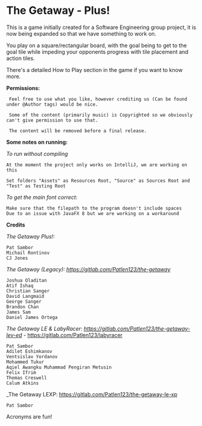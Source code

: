 # The Getaway - Plus!

This is a game initially created for a Software Engineering group project, it is now being expanded so that we have something to work on.

You play on a square/rectangular board, with the goal being to get to the goal tile while impeding your opponents progress with tile placement and action tiles.

There's a detailed How to Play section in the game if you want to know more.

**Permissions:**

     Feel free to use what you like, however crediting us (Can be found under @Author tags) would be nice.

     Some of the content (primarily music) is Copyrighted so we obviously can't give permission to use that.
     
     The content will be removed before a final release.

**Some notes on running:**

_To run without compiling_

    At the moment the project only works on IntelliJ, we are working on this

    Set folders "Assets" as Resources Root, "Source" as Sources Root and "Test" as Testing Root

_To get the main font correct:_ 

    Make sure that the filepath to the program doesn't include spaces
    Due to an issue with JavaFX 8 but we are working on a workaround


**Credits**


_The Getaway Plus!:_

    Pat Sambor
    Michail Rontinov
    CJ Jones

_The Getaway (Legacy): https://gitlab.com/Patlen123/the-getaway_

    Joshua Oladitan
    Atif Ishaq
    Christian Sanger
    David Langmaid
    George Sanger
    Brandon Chan
    James Sam
    Daniel James Ortega

_The Getaway LE & LabyRacer: https://gitlab.com/Patlen123/the-getaway-lev-ed_ - https://gitlab.com/Patlen123/labyracer

    Pat Sambor
    Adilet Eshimkanov
    Ventsislav Yordanov
    Mohammed Tukur
    Aqiel Awangku Muhammad Pengiran Metusin
    Felix Ifrim
    Thomas Creswell
    Calum Atkins    

_The Getaway LEXP: https://gitlab.com/Patlen123/the-getaway-le-xp
    
    Pat Sambor

Acronyms are fun!


